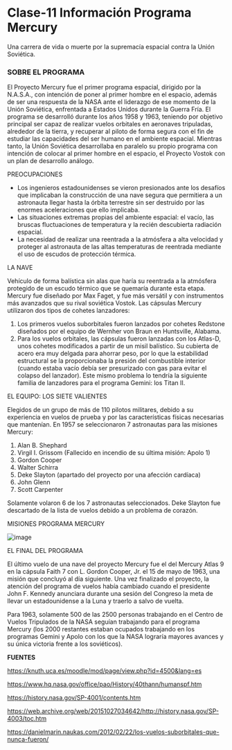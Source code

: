 # Clase-11 Información Programa Mercury
Una carrera de vida o muerte por la supremacía espacial contra la Unión Soviética.

### SOBRE EL PROGRAMA

El Proyecto Mercury fue el primer programa espacial, dirigido por la N.A.S.A., con intención de poner al primer hombre en el espacio, además de ser una respuesta de la NASA ante el liderazgo de ese momento de la Unión Soviética, enfrentada a Estados Unidos durante la Guerra Fría. El programa se desarrolló durante los años 1958 y 1963, teniendo por objetivo principal ser capaz de realizar vuelos orbitales en aeronaves tripuladas, alrededor de la tierra, y recuperar al piloto de forma segura con el fin de estudiar las capacidades del ser humano en el ambiente espacial. 
Mientras tanto, la Unión Soviética desarrollaba en paralelo su propio programa con intención de colocar al primer hombre en el espacio, el Proyecto Vostok con un plan de desarrollo análogo.

PREOCUPACIONES

- Los ingenieros estadounidenses se vieron presionados ante los desafíos que implicaban la construcción de una nave segura que permitiera a un astronauta llegar hasta la órbita terrestre sin ser destruido por las enormes aceleraciones que ello implicaba. 
- Las situaciones extremas propias del ambiente espacial: el vacío, las bruscas fluctuaciones de temperatura y la recién descubierta radiación espacial. 
- La necesidad de realizar una reentrada a la atmósfera a alta velocidad y proteger al astronauta de las altas temperaturas de reentrada mediante el uso de escudos de protección térmica.

LA NAVE

Vehículo de forma balística sin alas que haría su reentrada a la atmósfera protegido de un escudo térmico que se quemaría durante esta etapa. Mercury fue diseñado por Max Faget, y fue más versátil y con instrumentos más avanzados que su rival soviética Vostok.
Las cápsulas Mercury utilizaron dos tipos de cohetes lanzadores:
1. Los primeros vuelos suborbitales fueron lanzados por cohetes Redstone diseñados por el equipo de Wernher von Braun en Huntsville, Alabama. 
2. Para los vuelos orbitales, las cápsulas fueron lanzadas con los Atlas-D, unos cohetes modificados a partir de un misil balístico. Su cubierta de acero era muy delgada para ahorrar peso, por lo que la estabilidad estructural se la proporcionaba la presión del combustible interior (cuando estaba vacío debía ser presurizado con gas para evitar el colapso del lanzador). Este mismo problema lo tendría la siguiente familia de lanzadores para el programa Gemini: los Titan II.

EL EQUIPO: LOS SIETE VALIENTES

Elegidos de un grupo de más de 110 pilotos militares, debido a su experiencia en vuelos de prueba y por las características físicas necesarias que mantenían. En 1957 se seleccionaron 7 astronautas para las misiones Mercury:
1. Alan B. Shephard
2. Virgil I. Grissom (Fallecido en incendio de su última misión: Apolo 1)
3. Gordon Cooper
4. Walter Schirra
5. Deke Slayton (apartado del proyecto por una afección cardíaca)
6. John Glenn
7. Scott Carpenter

Solamente volaron 6 de los 7 astronautas seleccionados. Deke Slayton fue descartado de la lista de vuelos debido a un problema de corazón.

MISIONES PROGRAMA MERCURY

![image](https://user-images.githubusercontent.com/111382126/196279712-211f3204-b947-4661-8305-c0ad2a8f5dd4.png)

EL FINAL DEL PROGRAMA

El último vuelo de una nave del proyecto Mercury fue el del Mercury Atlas 9 en la cápsula Faith 7 con L. Gordon Cooper, Jr. el 15 de mayo de 1963, una misión que concluyó al día siguiente. Una vez finalizado el proyecto, la atención del programa de vuelos había cambiado cuando el presidente John F. Kennedy anunciara durante una sesión del Congreso la meta de llevar un estadounidense a la Luna y traerlo a salvo de vuelta.

Para 1963, solamente 500 de las 2500 personas trabajando en el Centro de Vuelos Tripulados de la NASA seguían trabajando para el programa Mercury (los 2000 restantes estaban ocupados trabajando en los programas Gemini y Apolo con los que la NASA lograría mayores avances y su única victoria frente a los soviéticos).

**FUENTES**

https://knuth.uca.es/moodle/mod/page/view.php?id=4500&lang=es

https://www.hq.nasa.gov/office/pao/History/40thann/humanspf.htm

https://history.nasa.gov/SP-4001/contents.htm

https://web.archive.org/web/20151027034642/http://history.nasa.gov/SP-4003/toc.htm

https://danielmarin.naukas.com/2012/02/22/los-vuelos-suborbitales-que-nunca-fueron/





